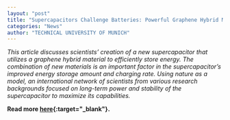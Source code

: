 ```yaml
---
layout: "post"
title: "Supercapacitors Challenge Batteries: Powerful Graphene Hybrid Material for Highly Efficient Energy Storage"
categories: "News"
author: "TECHNICAL UNIVERSITY OF MUNICH"
---
```


*This article discusses scientists’ creation of a new supercapacitor that utilizes a graphene hybrid material to efficiently store energy. The combination of new materials is an important factor in the supercapacitor’s improved energy storage amount and charging rate. Using nature as a model, an international network of scientists from various research backgrounds focused on long-term power and stability of the supercapacitor to maximize its capabilities.*

**Read more [here](https://scitechdaily.com/supercapacitors-challenge-batteries-powerful-graphene-hybrid-material-for-highly-efficient-energy-storage/){:target="_blank"}.**

